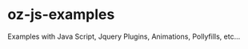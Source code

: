 oz-js-examples
==============

Examples with Java Script, Jquery Plugins, Animations, Pollyfills, etc...